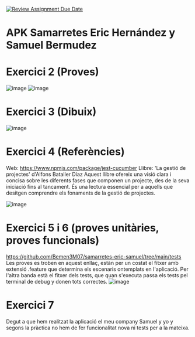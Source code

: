 [![Review Assignment Due Date](https://classroom.github.com/assets/deadline-readme-button-22041afd0340ce965d47ae6ef1cefeee28c7c493a6346c4f15d667ab976d596c.svg)](https://classroom.github.com/a/vMpFMy_z)
# APK Samarretes Eric Hernández y Samuel Bermudez

# Exercici 2 (Proves) 
![image](https://github.com/user-attachments/assets/6a825cca-514e-4ce8-b5c7-53455354dac5)
![image](https://github.com/user-attachments/assets/03340e07-9dad-4622-a117-76c589512acd)

# Exercici 3 (Dibuix)
![image](https://github.com/user-attachments/assets/cad71989-c4d1-4eab-b70e-73caa222d7ae)

# Exercici 4 (Referències)
Web:
https://www.npmjs.com/package/jest-cucumber
Llibre: 'La gestió de projectes' d'Alfons Bataller Díaz
Aquest llibre ofereix una visió clara i concisa sobre les diferents fases que componen un projecte, des de la seva iniciació fins al tancament. És una lectura essencial per a aquells que desitgen comprendre els fonaments de la gestió de projectes.

![image](https://github.com/user-attachments/assets/69f219f1-b052-49b2-9163-484526a111d7)

# Exercici 5 i 6 (proves unitàries, proves funcionals)
https://github.com/Bemen3M07/samarretes-eric-samuel/tree/main/tests
Les proves es troben en aquest enllaç, estàn per un costat el fitxer amb extensió .feature que determina els escenaris ontemplats en l'aplicació. Per l'altra banda està el fitxer dels tests, que quan s'executa passa els tests pel terminal de debug y donen tots correctes.
![image](https://github.com/user-attachments/assets/872f577e-20fe-48d0-bb6b-9371f6187f1e)

# Exercici 7
Degut a que hem realitzat la aplicació el meu company Samuel y yo y segons la pràctica no hem de fer funcionalitat nova ni tests per a la mateixa.
